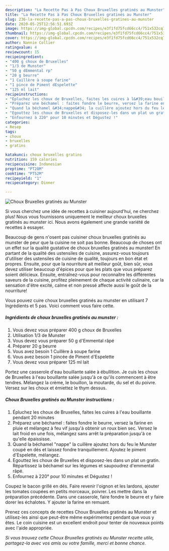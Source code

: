 ```yaml
---
description: "La Recette Pas à Pas Choux Bruxelles gratinés au Munster"
title: "La Recette Pas à Pas Choux Bruxelles gratinés au Munster"
slug: 236-la-recette-pas-a-pas-choux-bruxelles-gratines-au-munster
date: 2020-05-25T12:56:51.693Z
image: https://img-global.cpcdn.com/recipes/e3f1fd75fcd66cc4/751x532cq70/choux-bruxelles-gratines-au-munster-photo-principale-de-la-recette.jpg
thumbnail: https://img-global.cpcdn.com/recipes/e3f1fd75fcd66cc4/751x532cq70/choux-bruxelles-gratines-au-munster-photo-principale-de-la-recette.jpg
cover: https://img-global.cpcdn.com/recipes/e3f1fd75fcd66cc4/751x532cq70/choux-bruxelles-gratines-au-munster-photo-principale-de-la-recette.jpg
author: Nannie Collier
ratingvalue: 4
reviewcount: 15
recipeingredient:
- "400 g choux de Bruxelles"
- "1/3 de Munster"
- "50 g dEmmental rp"
- "20 g beurre"
- "1 Cuillère à soupe farine"
- "1 pince de Piment dEspelette"
- "125 ml lait"
recipeinstructions:
- "Épluchez les choux de Bruxelles, faites les cuires à l&#39;eau bouillante pendant 20 minutes"
- "Préparez une béchamel : faites fondre le beurre, versez la farine en pluie et mélangez à feu vif jusqu&#39;à obtenir un roux bien sec. Versez le lait froid en une fois, mélangez sans arrêt la préparation jusqu&#39;à ce qu&#39;elle épaississe."
- "Quand la béchamel &#34;nappe&#34; la cuillère ajoutez hors du feu le Munster coupé en dés et laissez fondre tranquillement. Ajoutez le piment d&#39;Espelette, mélangez."
- "Egouttez les choux de Bruxelles et disposez-les dans un plat un gratin. Répartissez la béchamel sur les légumes et saupoudrez d&#39;emmental râpé."
- "Enfournez à 220° pour 10 minutes et Dégustez !"
categories:
- Resep
tags:
- choux
- bruxelles
- gratins

katakunci: choux bruxelles gratins 
nutrition: 159 calories
recipecuisine: Indonesian
preptime: "PT28M"
cooktime: "PT52M"
recipeyield: "1"
recipecategory: Dinner

---
```



![Choux Bruxelles gratinés au Munster](https://img-global.cpcdn.com/recipes/e3f1fd75fcd66cc4/751x532cq70/choux-bruxelles-gratines-au-munster-photo-principale-de-la-recette.jpg)

Si vous cherchez une idée de recettes à cuisiner aujourd'hui, ne cherchez plus! Nous vous fournissons uniquement le meilleur choux bruxelles gratinés au munster ici. Nous avons également une grande variété de recettes à essayer.

Beaucoup de gens n'osent pas cuisiner choux bruxelles gratinés au munster de peur que la cuisine ne soit pas bonne. Beaucoup de choses ont un effet sur la qualité gustative de choux bruxelles gratinés au munster! En partant de la qualité des ustensiles de cuisine, assurez-vous toujours d'utiliser des ustensiles de cuisine de qualité, toujours en bon état et propres. Ensuite, pour que la nourriture ait meilleur goût, bien sûr, vous devez utiliser beaucoup d'épices pour que les plats que vous préparez soient délicieux. Ensuite, entraînez-vous pour reconnaître les différentes saveurs de la cuisine, profitez pleinement de chaque activité culinaire, car la sensation d'être excité, calme et non pressé affecte aussi le goût de la nourriture!

<!--inarticleads1-->

Vous pouvez cuire choux bruxelles gratinés au munster en utilisant 7 Ingrédients et 5 pas. Voici comment vous faire cette.

##### Ingrédients de choux bruxelles gratinés au munster :

1. Vous devez vous préparer 400 g choux de Bruxelles
1. Utilisation 1/3 de Munster
1. Vous devez vous préparer 50 g d&#39;Emmental râpé
1. Préparer 20 g beurre
1. Vous avez besoin 1 Cuillère à soupe farine
1. Vous avez besoin 1 pincée de Piment d&#39;Espelette
1. Vous devez vous préparer 125 ml lait


Portez une casserole d&#39;eau bouillante salée à ébullition. Je cuis les choux de Bruxelles à l&#39;eau bouillante salée jusqu&#39;à ce qu&#39;ils commencent à être tendres. Mélangez la crème, le bouillon, la moutarde, du sel et du poivre. Versez sur les choux et émiettez le thym dessus. 

<!--inarticleads2-->

##### Choux Bruxelles gratinés au Munster instructions :

1. Épluchez les choux de Bruxelles, faites les cuires à l&#39;eau bouillante pendant 20 minutes
1. Préparez une béchamel : faites fondre le beurre, versez la farine en pluie et mélangez à feu vif jusqu&#39;à obtenir un roux bien sec. Versez le lait froid en une fois, mélangez sans arrêt la préparation jusqu&#39;à ce qu&#39;elle épaississe.
1. Quand la béchamel &#34;nappe&#34; la cuillère ajoutez hors du feu le Munster coupé en dés et laissez fondre tranquillement. Ajoutez le piment d&#39;Espelette, mélangez.
1. Egouttez les choux de Bruxelles et disposez-les dans un plat un gratin. Répartissez la béchamel sur les légumes et saupoudrez d&#39;emmental râpé.
1. Enfournez à 220° pour 10 minutes et Dégustez !


Coupez le bacon grillé en dés. Faire revenir l&#39;oignon et les lardons, ajouter les tomates coupées en petits morceaux, poivrer. Les mettre dans la préparation précédente. Dans une casserole, faire fondre le beurre et y faire dorer les échalotes. Y ajouter la farine en remuant. 

<!--inarticleads1-->

<p>
Prenez ces concepts de recettes Choux Bruxelles gratinés au Munster et utilisez-les ainsi que peut-être même expérimentez pendant que vous y êtes. Le coin cuisine est un excellent endroit pour tenter de nouveaux points avec l'aide appropriée.
</p>

<p>
<i>Si vous trouvez cette Choux Bruxelles gratinés au Munster recette utile, partagez-la avec vos amis ou votre famille, merci et bonne chance.</i>
</p>
